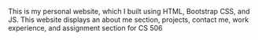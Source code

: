 This is my personal website, which I built using HTML, Bootstrap CSS, and JS. This website displays an about me section, projects, contact me, work experience, and assignment section for CS 506
